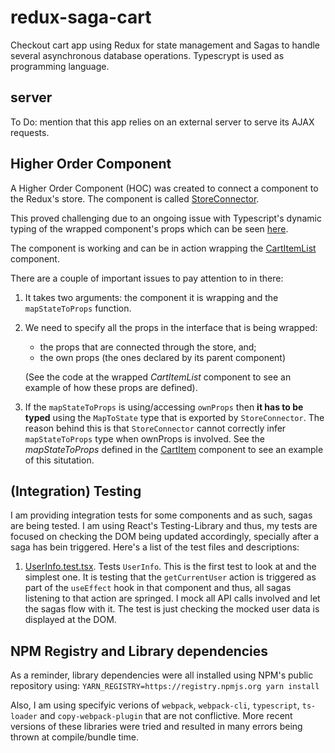# redux-saga-cart

Checkout cart app using Redux for state management and Sagas to handle several asynchronous database operations. Typescrypt is used as programming language.

## server

To Do: mention that this app relies on an external server to serve its AJAX requests.

## Higher Order Component

A Higher Order Component (HOC) was created to connect a component to the Redux's store. The component is called [StoreConnector](./src/components/StoreConnector.tsx).

This proved challenging due to an ongoing issue with Typescript's dynamic typing of the wrapped component's props which can be seen [here](https://github.com/microsoft/TypeScript/issues/28884).

The component is working and can be in action wrapping the [CartItemList](./src/components/cartItems/CartItemList.tsx) component.

There are a couple of important issues to pay attention to in there:

1. It takes two arguments: the component it is wrapping and the `mapStateToProps` function.
1. We need to specify all the props in the interface that is being wrapped:

   - the props that are connected through the store, and;
   - the own props (the ones declared by its parent component)

   (See the code at the wrapped _CartItemList_ component to see an example of how these props are defined).

1. If the `mapStateToProps` is using/accessing `ownProps` then **it has to be typed** using the `MapToState` type that is exported by `StoreConnector`. The reason behind this is that `StoreConnector` cannot correctly infer `mapStateToProps` type when ownProps is involved. See the _mapStateToProps_ defined in the [CartItem](./src/components/cartItems/CartItem) component to see an example of this situtation.

## (Integration) Testing

I am providing integration tests for some components and as such, sagas are being tested. I am using React's Testing-Library and thus, my tests are focused on checking the DOM being updated accordingly, specially after a saga has bein triggered. Here's a list of the test files and descriptions:

1. [UserInfo.test.tsx](./src/components/UserInfo.test.tsx). Tests `UserInfo`. This is the first test to look at and the simplest one. It is testing that the `getCurrentUser` action is triggered as part of the `useEffect` hook in that component and thus, all sagas listening to that action are springed. I mock all API calls involved and let the sagas flow with it. The test is just checking the mocked user data is displayed at the DOM.

## NPM Registry and Library dependencies

As a reminder, library dependencies were all installed using NPM's public repository using:
`YARN_REGISTRY=https://registry.npmjs.org yarn install`

Also, I am using specifyic verions of `webpack`, `webpack-cli`, `typescript`, `ts-loader` and `copy-webpack-plugin` that are not conflictive. More recent versions of these libraries were tried and resulted in many errors being thrown at compile/bundle time.
